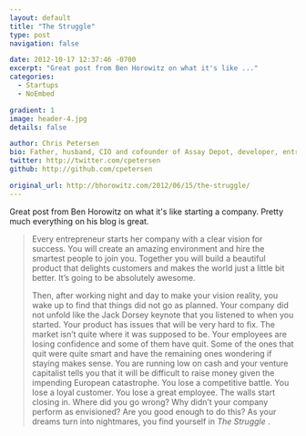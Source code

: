 ```yaml
---
layout: default
title: "The Struggle"
type: post
navigation: false

date: 2012-10-17 12:37:46 -0700
excerpt: "Great post from Ben Horowitz on what it's like ..."
categories:
  - Startups
  - NoEmbed

gradient: 1
image: header-4.jpg
details: false

author: Chris Petersen
bio: Father, husband, CIO and cofounder of Assay Depot, developer, entrepreneur and technologist.
twitter: http://twitter.com/cpetersen
github: http://github.com/cpetersen

original_url: http://bhorowitz.com/2012/06/15/the-struggle/
---
```



Great post from Ben Horowitz on what it's like starting a company. Pretty much everything on his blog is great.

 >  
 > 
 >  Every entrepreneur starts her company with a clear vision for success. You will create an amazing environment and hire the smartest people to join you. Together you will build a beautiful product that delights customers and makes the world just a little bit better. It’s going to be absolutely awesome. 
 > 
 >  Then, after working night and day to make your vision reality, you wake up to find that things did not go as planned. Your company did not unfold like the Jack Dorsey keynote that you listened to when you started. Your product has issues that will be very hard to fix. The market isn’t quite where it was supposed to be. Your employees are losing confidence and some of them have quit. Some of the ones that quit were quite smart and have the remaining ones wondering if staying makes sense. You are running low on cash and your venture capitalist tells you that it will be difficult to raise money given the impending European catastrophe. You lose a competitive battle. You lose a loyal customer. You lose a great employee. The walls start closing in. Where did you go wrong? Why didn’t your company perform as envisioned? Are you good enough to do this? As your dreams turn into nightmares, you find yourself in  *The Struggle* . 

